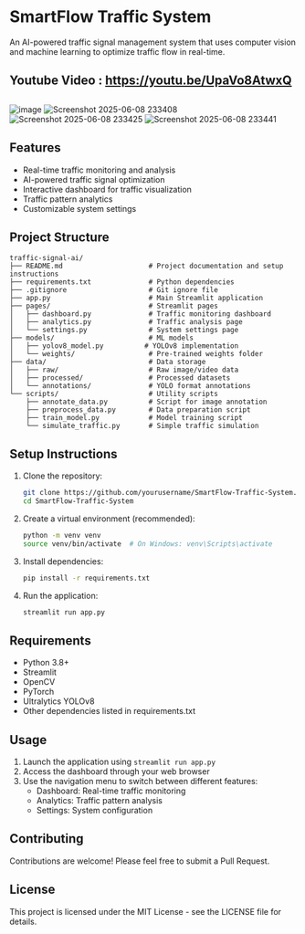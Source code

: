 # SmartFlow Traffic System

An AI-powered traffic signal management system that uses computer vision and machine learning to optimize traffic flow in real-time.

## Youtube Video : https://youtu.be/UpaVo8AtwxQ


##

![image](https://github.com/user-attachments/assets/644d2073-e364-4d3b-a2ef-556f313cf138)
![Screenshot 2025-06-08 233408](https://github.com/user-attachments/assets/3ed20c62-4ca3-4a1b-befc-38b76ee1b49f)
![Screenshot 2025-06-08 233425](https://github.com/user-attachments/assets/734d2188-a3fd-445e-90eb-a8e1969f8774)
![Screenshot 2025-06-08 233441](https://github.com/user-attachments/assets/8662339f-e4b6-41af-a925-5341264f07e9)


## Features

- Real-time traffic monitoring and analysis
- AI-powered traffic signal optimization
- Interactive dashboard for traffic visualization
- Traffic pattern analytics
- Customizable system settings

## Project Structure

```
traffic-signal-ai/
├── README.md                     # Project documentation and setup instructions
├── requirements.txt              # Python dependencies
├── .gitignore                    # Git ignore file
├── app.py                        # Main Streamlit application
├── pages/                        # Streamlit pages
│   ├── dashboard.py              # Traffic monitoring dashboard
│   ├── analytics.py              # Traffic analysis page
│   └── settings.py               # System settings page
├── models/                       # ML models
│   ├── yolov8_model.py          # YOLOv8 implementation
│   └── weights/                  # Pre-trained weights folder
├── data/                         # Data storage
│   ├── raw/                      # Raw image/video data
│   ├── processed/                # Processed datasets
│   └── annotations/              # YOLO format annotations
└── scripts/                      # Utility scripts
    ├── annotate_data.py          # Script for image annotation
    ├── preprocess_data.py        # Data preparation script
    ├── train_model.py            # Model training script
    └── simulate_traffic.py       # Simple traffic simulation
```

## Setup Instructions

1. Clone the repository:
   ```bash
   git clone https://github.com/yourusername/SmartFlow-Traffic-System.git
   cd SmartFlow-Traffic-System
   ```

2. Create a virtual environment (recommended):
   ```bash
   python -m venv venv
   source venv/bin/activate  # On Windows: venv\Scripts\activate
   ```

3. Install dependencies:
   ```bash
   pip install -r requirements.txt
   ```

4. Run the application:
   ```bash
   streamlit run app.py
   ```

## Requirements

- Python 3.8+
- Streamlit
- OpenCV
- PyTorch
- Ultralytics YOLOv8
- Other dependencies listed in requirements.txt

## Usage

1. Launch the application using `streamlit run app.py`
2. Access the dashboard through your web browser
3. Use the navigation menu to switch between different features:
   - Dashboard: Real-time traffic monitoring
   - Analytics: Traffic pattern analysis
   - Settings: System configuration

## Contributing

Contributions are welcome! Please feel free to submit a Pull Request.

## License

This project is licensed under the MIT License - see the LICENSE file for details.
